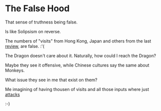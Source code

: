 # The False Hood

That sense of truthness being false. 

Is like Solipsism on reverse. 

The numbers of "visits" from Hong Kong, Japan and others from the last [review](./domain_statistics.md), are false. :'(

The Dragon doesn't care about it. Naturally, how could I reach the Dragon? 

Maybe they see it offensive, while Chinese cultures say the same about Monkeys. 

What issue they see in me that exist on them?

Me imagining of having thousen of visits and all those inputs where just [attacks](./mar.md)

:-)




